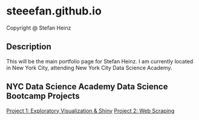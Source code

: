 # steeefan.github.io
Copyright @ Stefan Heinz

## Description
This will be the main portfolio page for Stefan Heinz. I am currently located in New York City, attending New York City Data Science Academy.

## NYC Data Science Academy Data Science Bootcamp Projects
<a href="https://github.com/Steeefan/nycdsa-proj-01">Project 1: Exploratory Visualization & Shiny</a>
<a href="https://github.com/Steeefan/nycdsa-proj-02">Project 2: Web Scraping</a>

